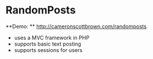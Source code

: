 # RandomPosts

**Demo: ** http://cameronscottbrown.com/randomposts

* uses a MVC framework in PHP
* supports basic text posting
* supports sessions for users

